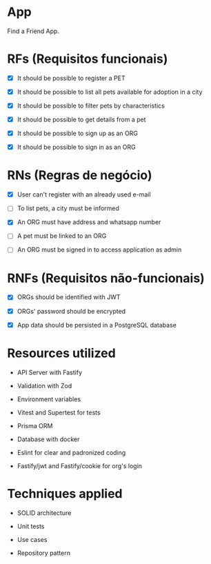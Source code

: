 # App

Find a Friend App.

# RFs (Requisitos funcionais)

- [x] It should be possible to register a PET

- [x] It should be possible to list all pets available for adoption in a city

- [x] It should be possible to filter pets by characteristics

- [x] It should be possible to get details from a pet

- [x] It should be possible to sign up as an ORG

- [x] It should be possible to sign in as an ORG

# RNs (Regras de negócio)

- [x] User can't register with an already used e-mail

- [ ] To list pets, a city must be informed

- [x] An ORG must have address and whatsapp number

- [ ] A pet must be linked to an ORG

- [ ] An ORG must be signed in to access application as admin

# RNFs (Requisitos não-funcionais)

- [x] ORGs should be identified with JWT

- [x] ORGs' password should be encrypted

- [x] App data should be persisted in a PostgreSQL database

# Resources utilized

- API Server with Fastify

- Validation with Zod

- Environment variables

- Vitest and Supertest for tests

- Prisma ORM

- Database with docker

- Eslint for clear and padronized coding

- Fastify/jwt and Fastify/cookie for org's login

# Techniques applied

- SOLID architecture

- Unit tests

- Use cases

- Repository pattern